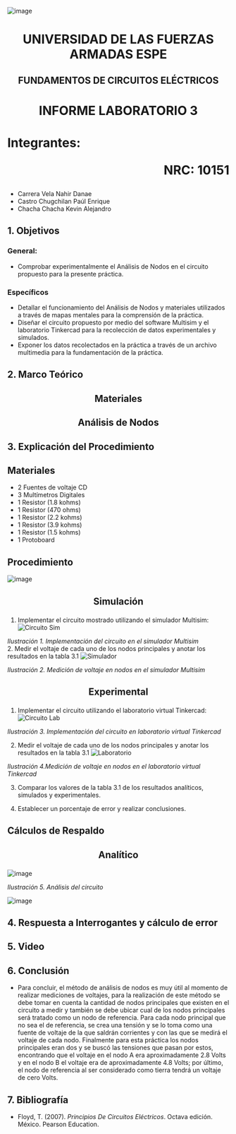 ![image](https://user-images.githubusercontent.com/93786746/140656495-1e9017c5-1622-4145-a547-0ebbe5014f3d.png)
# <p align=center> UNIVERSIDAD DE LAS FUERZAS ARMADAS ESPE 
## <p align=center> FUNDAMENTOS DE CIRCUITOS ELÉCTRICOS
# <p align=center>  INFORME LABORATORIO 3
# Integrantes: <p align=right> NRC: 10151
* Carrera Vela Nahir Danae
* Castro Chugchilan Paúl Enrique
* Chacha Chacha Kevin Alejandro
## 1. Objetivos
  ### General: 
  * Comprobar experimentalmente el Análisis de Nodos en el circuito propuesto para la presente práctica.
  ### Específicos
  * Detallar el funcionamiento del Análisis de Nodos y materiales utilizados a través de mapas mentales para la comprensión de la práctica.
  * Diseñar el circuito propuesto por medio del software Multisim y el laboratorio Tinkercad para la recolección de datos experimentales y simulados.
  * Exponer los datos recolectados en la práctica a través de un archivo multimedia para la fundamentación de la práctica.
## 2. Marco Teórico
  ## <p align=center> Materiales
  
  ## <p align=center> Análisis de Nodos

## 3. Explicación del Procedimiento
  ## Materiales
  * 2 Fuentes de voltaje CD
  * 3 Multímetros Digitales
  * 1 Resistor (1.8 kohms)
  * 1 Resistor (470 ohms)
  * 1 Resistor (2.2 kohms)
  * 1 Resistor (3.9 kohms)
  * 1 Resistor (1.5 kohms)
  * 1 Protoboard
   ## Procedimiento
![image](https://user-images.githubusercontent.com/93786746/143790713-a2a19873-9a35-4ee2-8752-e3bc0d3e45ca.png)

## <p align=center> Simulación
 1. Implementar el circuito mostrado utilizando el simulador Multisim:
![Circuito Sim](https://user-images.githubusercontent.com/93786746/143790812-67aad6b5-a70b-4783-9eb3-fecfc851fea0.PNG)
  
 _Ilustración 1. Implementación del circuito en el simulador Multisim_  
2. Medir el voltaje de cada uno de los nodos principales y anotar los resultados en la tabla 3.1
![Simulador](https://user-images.githubusercontent.com/93786746/143790851-4bd5d4f3-3f5d-48ab-ac65-5d352f24e8d8.PNG)
  
_Ilustración 2. Medición de voltaje en nodos en el simulador Multisim_
## <p align=center> Experimental
 1. Implementar el circuito utilizando el laboratorio virtual Tinkercad:
![Circuito Lab](https://user-images.githubusercontent.com/93786746/143790859-6c084e95-5c1e-4aec-a112-3cee4e09e9dc.PNG) 
  
_Ilustración 3. Implementación del circuito en laboratorio virtual Tinkercad_ 
  
  2. Medir el voltaje de cada uno de los nodos principales y anotar los resultados en la tabla 3.1
![Laboratorio](https://user-images.githubusercontent.com/93786746/143790900-578f65bf-e196-4abc-88fc-eb5c22c2d347.PNG)
  
_Ilustración 4.Medición de voltaje en nodos en el laboratorio virtual Tinkercad_
  
  3. Comparar los valores de la tabla 3.1 de los resultados analíticos, simulados y experimentales.
  
  4. Establecer un porcentaje de error y realizar conclusiones.
  
  ## Cálculos de Respaldo
  ## <p align=center> Analítico
![image](https://user-images.githubusercontent.com/93786746/143790422-65296ccf-038f-4e97-b884-04e021a7f429.png)

_Ilustración 5. Análisis del circuito_ 
    
![image](https://user-images.githubusercontent.com/93786746/143790093-51fe28ac-5f13-4199-b4cb-c87040c32f04.png)


## 4. Respuesta a Interrogantes y cálculo de error


## 5. Video

## 6. Conclusión
  * Para concluir, el método de análisis de nodos es muy útil al momento de realizar mediciones de voltajes, para la realización de este método se debe tomar en cuenta la cantidad de nodos principales que existen en el circuito a medir y también se debe ubicar cual de los nodos principales será tratado como un nodo de referencia. Para cada nodo principal que no sea el de referencia, se crea una tensión y se lo toma como una fuente de voltaje de la que saldrán corrientes y con las que se medirá el voltaje de cada nodo. Finalmente para esta práctica los nodos principales eran dos y se buscó las tensiones que pasan por estos, encontrando que el voltaje en el nodo A era aproximadamente 2.8 Volts y en el nodo B el voltaje era de aproximadamente 4.8 Volts; por último, el nodo de referencia al ser considerado como tierra tendrá un voltaje de cero Volts.
## 7. Bibliografía
 * Floyd, T. (2007). _Principios De Circuitos Eléctricos_. Octava edición. México. Pearson Education.
